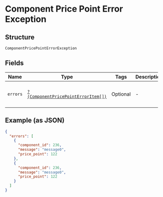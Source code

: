 
# Component Price Point Error Exception

## Structure

`ComponentPricePointErrorException`

## Fields

| Name | Type | Tags | Description | Getter | Setter |
|  --- | --- | --- | --- | --- | --- |
| `errors` | [`?(ComponentPricePointErrorItem[])`](../../doc/models/component-price-point-error-item.md) | Optional | - | getErrors(): ?array | setErrors(?array errors): void |

## Example (as JSON)

```json
{
  "errors": [
    {
      "component_id": 236,
      "message": "message0",
      "price_point": 122
    },
    {
      "component_id": 236,
      "message": "message0",
      "price_point": 122
    }
  ]
}
```

